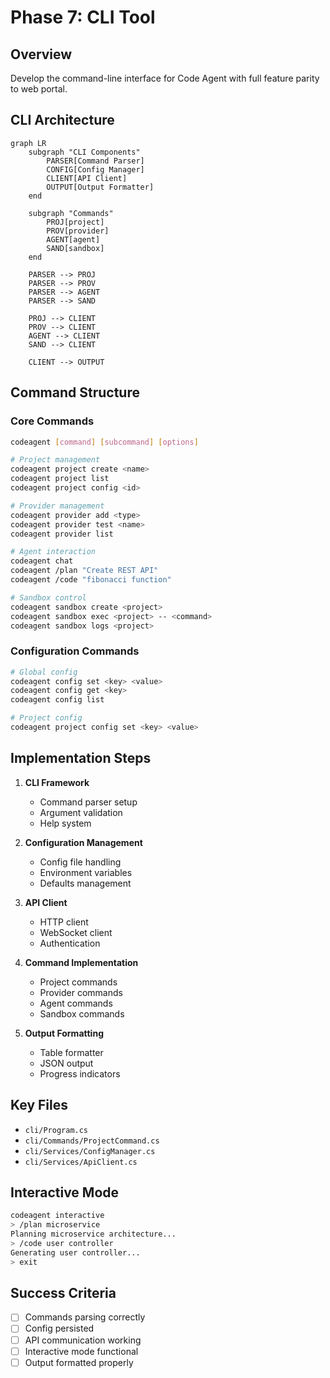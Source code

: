 # Phase 7: CLI Tool

## Overview
Develop the command-line interface for Code Agent with full feature parity to web portal.

## CLI Architecture
```mermaid
graph LR
    subgraph "CLI Components"
        PARSER[Command Parser]
        CONFIG[Config Manager]
        CLIENT[API Client]
        OUTPUT[Output Formatter]
    end
    
    subgraph "Commands"
        PROJ[project]
        PROV[provider]
        AGENT[agent]
        SAND[sandbox]
    end
    
    PARSER --> PROJ
    PARSER --> PROV
    PARSER --> AGENT
    PARSER --> SAND
    
    PROJ --> CLIENT
    PROV --> CLIENT
    AGENT --> CLIENT
    SAND --> CLIENT
    
    CLIENT --> OUTPUT
```

## Command Structure

### Core Commands
```bash
codeagent [command] [subcommand] [options]

# Project management
codeagent project create <name>
codeagent project list
codeagent project config <id>

# Provider management  
codeagent provider add <type>
codeagent provider test <name>
codeagent provider list

# Agent interaction
codeagent chat
codeagent /plan "Create REST API"
codeagent /code "fibonacci function"

# Sandbox control
codeagent sandbox create <project>
codeagent sandbox exec <project> -- <command>
codeagent sandbox logs <project>
```

### Configuration Commands
```bash
# Global config
codeagent config set <key> <value>
codeagent config get <key>
codeagent config list

# Project config
codeagent project config set <key> <value>
```

## Implementation Steps

1. **CLI Framework**
   - Command parser setup
   - Argument validation
   - Help system

2. **Configuration Management**
   - Config file handling
   - Environment variables
   - Defaults management

3. **API Client**
   - HTTP client
   - WebSocket client
   - Authentication

4. **Command Implementation**
   - Project commands
   - Provider commands
   - Agent commands
   - Sandbox commands

5. **Output Formatting**
   - Table formatter
   - JSON output
   - Progress indicators

## Key Files
- `cli/Program.cs`
- `cli/Commands/ProjectCommand.cs`
- `cli/Services/ConfigManager.cs`
- `cli/Services/ApiClient.cs`

## Interactive Mode
```bash
codeagent interactive
> /plan microservice
Planning microservice architecture...
> /code user controller
Generating user controller...
> exit
```

## Success Criteria
- [ ] Commands parsing correctly
- [ ] Config persisted
- [ ] API communication working
- [ ] Interactive mode functional
- [ ] Output formatted properly